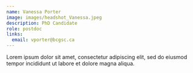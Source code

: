 ```yaml
---
name: Vanessa Porter
image: images/headshot_Vanessa.jpeg
description: PhD Candidate
role: postdoc
links:
  email: vporter@bcgsc.ca
---
```


Lorem ipsum dolor sit amet, consectetur adipiscing elit, sed do eiusmod tempor incididunt ut labore et dolore magna aliqua.
